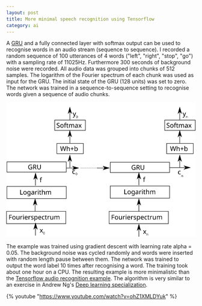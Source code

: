 ```yaml
---
layout: post
title: More minimal speech recognition using Tensorflow
category: ai
---
```


A [GRU][1] and a fully connected layer with softmax output can be used to recognise words in an audio stream (sequence to sequence).
I recorded a random sequence of 100 utterances of 4 words ("left", "right", "stop", "go") with a sampling rate of 11025Hz.
Furthermore 300 seconds of background noise were recorded.
All audio data was grouped into chunks of 512 samples.
The logarithm of the Fourier spectrum of each chunk was used as input for the GRU.
The initial state of the GRU (128 units) was set to zero.
The network was trained in a sequence-to-sequence setting to recognise words given a sequence of audio chunks.

![Speech recognition](/pics/speech2.svg)

The example was trained using gradient descent with learning rate alpha = 0.05.
The background noise was cycled randomly and words were inserted with random length pause between them.
The network was trained to output the word label 10 times after recognising a word.
The training took about one hour on a CPU.
The resulting example is more minimalistic than the [Tensorflow audio recognition example][2].
The algorithm is very similar to an exercise in Andrew Ng's [Deep learning specialization][3].

{% youtube "https://www.youtube.com/watch?v=ohZ1XMLDYuk" %}

[1]: https://en.wikipedia.org/wiki/Gated_recurrent_unit
[2]: https://www.tensorflow.org/tutorials/sequences/audio_recognition
[3]: https://www.deeplearning.ai/
